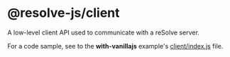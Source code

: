 # **@resolve-js/client**

A low-level client API used to communicate with a reSolve server.

For a code sample, see to the **with-vanillajs** example's [client/index.js](https://github.com/reimagined/resolve/blob/master/examples/with-vanillajs/client/index.js) file.
